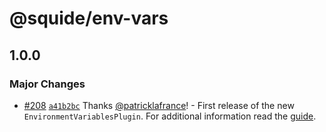 # @squide/env-vars

## 1.0.0

### Major Changes

- [#208](https://github.com/gsoft-inc/wl-squide/pull/208) [`a41b2bc`](https://github.com/gsoft-inc/wl-squide/commit/a41b2bc519bcfd197272943e726921d9ca8d6611) Thanks [@patricklafrance](https://github.com/patricklafrance)! - First release of the new `EnvironmentVariablesPlugin`. For additional information read the [guide](https://gsoft-inc.github.io/wl-squide/guides/use-environment-variables/).
